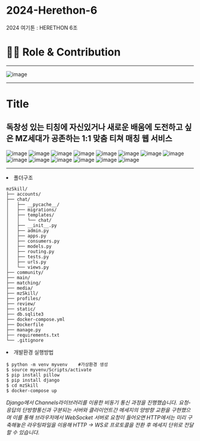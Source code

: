 # 2024-Herethon-6
2024 여기톤 : HERETHON 6조


<h1>👨‍💻 Role & Contribution</h1>
<hr>

![image](https://github.com/user-attachments/assets/cb9ad053-37eb-4d37-b099-4b0e93ed90a8)


<hr>
<h1>Title</h1>
<h2>독창성 있는 티칭에 자신있거나 새로운 배움에 도전하고 싶은 MZ세대가 공존하는 1:1 맞춤 티쳐 매칭 웹 서비스</h2>

![image](https://github.com/user-attachments/assets/f372bf6d-86dd-4e4e-bcde-a3bd8ff74ada)
![image](https://github.com/user-attachments/assets/bb5472ff-db8b-4957-9a70-c2e20c0a5e9b)
![image](https://github.com/user-attachments/assets/69410a63-19f3-4bd7-a9eb-3f837831bba5)
![image](https://github.com/user-attachments/assets/c4565fc4-69f8-4c4e-b0e3-d5175752032d)
![image](https://github.com/user-attachments/assets/9923fce5-bdb9-4a73-aea4-0f8e92ea264d)
![image](https://github.com/user-attachments/assets/83184a5a-fd6b-4bae-8463-b40312e6ac2d)
![image](https://github.com/user-attachments/assets/e8b2cbcf-de54-4437-99f0-5375207657ba)
![image](https://github.com/user-attachments/assets/34c9df14-633d-49c3-a023-042180412eac)
![image](https://github.com/user-attachments/assets/88c26b98-082c-4a75-b723-dce7d2462c98)
![image](https://github.com/user-attachments/assets/b394c373-ee18-4379-8b4d-fcfbbe0b64a7)
![image](https://github.com/user-attachments/assets/dc421d92-26d5-4c7a-87aa-cc2b1dbcca7e)
![image](https://github.com/user-attachments/assets/4d8f53ba-b4bf-4613-ba9c-232f5db6fb29)
![image](https://github.com/user-attachments/assets/79a68288-0ed0-4c9d-b42b-54d343ce3abf)
![image](https://github.com/user-attachments/assets/7d8e11b7-6c8b-44d7-a2ff-19379e3cf1f6)
<hr>
<li>폴더구조</li>

```
mzSkill/
├── accounts/
├── chat/
│   ├── __pycache__/
│   ├── migrations/
│   ├── templates/
│   │   └── chat/
│   ├── __init__.py
│   ├── admin.py
│   ├── apps.py
│   ├── consumers.py
│   ├── models.py
│   ├── routing.py
│   ├── tests.py
│   ├── urls.py
│   └── views.py
├── community/
├── main/
├── matching/
├── media/
├── mzSkill/
├── profiles/
├── review/
├── static/
├── db.sqlite3
├── docker-compose.yml
├── Dockerfile
├── manage.py
├── requirements.txt
└── .gitignore
```


<li>개발환경 실행방법</li>

```
$ python -m venv myvenv    #가상환경 생성
$ source myvenv/Scripts/activate
$ pip install pillow
$ pip install django
$ cd mzSkill
$ docker-compose up
```
*Django에서 Channels라이브러리를 이용한 비동기 통신 과정을 진행했습니다.
요청-응답의 단방향통신과 구분되는 서버와 클라이언트간 메세지의 양방향 교환을 구현했으며 이를 통해 브라우저에서 WebSocket 서버로 요청이 들어오면 HTTP에서는 미리 구축해놓은 라우팅파일을 이용해 HTTP -> WS로 프로토콜을 전환 후 메세지 단위로 전달할 수 있습니다.*
